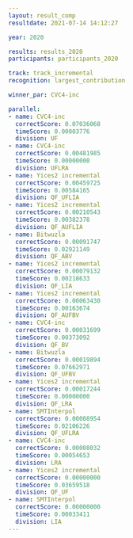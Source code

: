 ```yaml
---
layout: result_comp
resultdate: 2021-07-14 14:12:27

year: 2020

results: results_2020
participants: participants_2020

track: track_incremental
recognition: largest_contribution

winner_par: CVC4-inc

parallel:
- name: CVC4-inc
  correctScore: 0.07036068
  timeScore: 0.00003776
  division: UF
- name: CVC4-inc
  correctScore: 0.00481985
  timeScore: 0.00000000
  division: UFLRA
- name: Yices2 incremental
  correctScore: 0.00459725
  timeScore: 0.00584165
  division: QF_UFLIA
- name: Yices2 incremental
  correctScore: 0.00210543
  timeScore: 0.00382378
  division: QF_AUFLIA
- name: Bitwuzla
  correctScore: 0.00091747
  timeScore: 0.02921149
  division: QF_ABV
- name: Yices2 incremental
  correctScore: 0.00079132
  timeScore: 0.00218633
  division: QF_LIA
- name: Yices2 incremental
  correctScore: 0.00063430
  timeScore: 0.00163674
  division: QF_AUFBV
- name: CVC4-inc
  correctScore: 0.00031699
  timeScore: 0.00373092
  division: QF_BV
- name: Bitwuzla
  correctScore: 0.00019894
  timeScore: 0.07662971
  division: QF_UFBV
- name: Yices2 incremental
  correctScore: 0.00017244
  timeScore: 0.00000000
  division: QF_LRA
- name: SMTInterpol
  correctScore: 0.00008954
  timeScore: 0.02106226
  division: QF_UFLRA
- name: CVC4-inc
  correctScore: 0.00008032
  timeScore: 0.00054653
  division: LRA
- name: Yices2 incremental
  correctScore: 0.00000000
  timeScore: 0.03659518
  division: QF_UF
- name: SMTInterpol
  correctScore: 0.00000000
  timeScore: 0.00033411
  division: LIA
---
```

